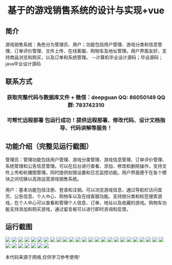 <p><h1 align="center">基于的游戏销售系统的设计与实现+vue</h1></p>

## 简介
游戏销售系统：角色分为管理员、用户；功能包括用户管理、游戏分类和信息管理、订单评价管理、文件上传、在线客服、购物车及地址管理。用户界面友好，支持商品浏览和购买，以及订单和系统管理。    --计算机毕业设计源码；毕设源码；java毕业设计源码


## 联系方式
<p><h3 align="center">获取完整代码与数据库文件 + 微信：deepguan QQ: 86050149 QQ群: 783742310</h3></p>
<p><h3 align="center">可帮忙远程部署 包运行成功！提供远程部署、修改代码、设计文档指导、代码讲解等服务！</h3></p>

## 功能介绍（完整见运行截图）
管理员：管理功能包括用户管理、游戏分类管理、游戏信息管理、订单评价管理、系统管理和公告信息管理。可以在后台进行查看、添加、修改和删除操作，支持文件上传和轮播图管理。同时提供权限设置和日志监控功能。用户界面便于在各个模块之间切换以高效运营游戏销售系统。

用户：基本功能包括注册、登录和注销。可以浏览游戏信息，通过导航栏访问首页、公告信息、个人中心、购物车以及在线客服功能。支持按分类和标签搜索游戏，在个人中心可以查看和管理个人信息、订单、地址以及收藏的游戏。购物车功能支持添加和购买游戏，通过留言板可以进行即时咨询和反馈。


## 运行截图
![](https://bs-1329754181.cos.ap-shanghai.myqcloud.com/ssm/GameSalesSystem/img/001.jpg)
![](https://bs-1329754181.cos.ap-shanghai.myqcloud.com/ssm/GameSalesSystem/img/002.jpg)
![](https://bs-1329754181.cos.ap-shanghai.myqcloud.com/ssm/GameSalesSystem/img/003.jpg)
![](https://bs-1329754181.cos.ap-shanghai.myqcloud.com/ssm/GameSalesSystem/img/004.jpg)
![](https://bs-1329754181.cos.ap-shanghai.myqcloud.com/ssm/GameSalesSystem/img/005.jpg)
![](https://bs-1329754181.cos.ap-shanghai.myqcloud.com/ssm/GameSalesSystem/img/006.jpg)
![](https://bs-1329754181.cos.ap-shanghai.myqcloud.com/ssm/GameSalesSystem/img/007.jpg)
![](https://bs-1329754181.cos.ap-shanghai.myqcloud.com/ssm/GameSalesSystem/img/008.jpg)
![](https://bs-1329754181.cos.ap-shanghai.myqcloud.com/ssm/GameSalesSystem/img/009.jpg)
![](https://bs-1329754181.cos.ap-shanghai.myqcloud.com/ssm/GameSalesSystem/img/010.jpg)
![](https://bs-1329754181.cos.ap-shanghai.myqcloud.com/ssm/GameSalesSystem/img/011.jpg)
![](https://bs-1329754181.cos.ap-shanghai.myqcloud.com/ssm/GameSalesSystem/img/012.jpg)
![](https://bs-1329754181.cos.ap-shanghai.myqcloud.com/ssm/GameSalesSystem/img/013.jpg)
![](https://bs-1329754181.cos.ap-shanghai.myqcloud.com/ssm/GameSalesSystem/img/014.jpg)
![](https://bs-1329754181.cos.ap-shanghai.myqcloud.com/ssm/GameSalesSystem/img/015.jpg)
![](https://bs-1329754181.cos.ap-shanghai.myqcloud.com/ssm/GameSalesSystem/img/016.jpg)
![](https://bs-1329754181.cos.ap-shanghai.myqcloud.com/ssm/GameSalesSystem/img/017.jpg)
![](https://bs-1329754181.cos.ap-shanghai.myqcloud.com/ssm/GameSalesSystem/img/018.jpg)
![](https://bs-1329754181.cos.ap-shanghai.myqcloud.com/ssm/GameSalesSystem/img/019.jpg)
![](https://bs-1329754181.cos.ap-shanghai.myqcloud.com/ssm/GameSalesSystem/img/020.jpg)
![](https://bs-1329754181.cos.ap-shanghai.myqcloud.com/ssm/GameSalesSystem/img/021.jpg)
![](https://bs-1329754181.cos.ap-shanghai.myqcloud.com/ssm/GameSalesSystem/img/022.jpg)
![](https://bs-1329754181.cos.ap-shanghai.myqcloud.com/ssm/GameSalesSystem/img/023.jpg)
![](https://bs-1329754181.cos.ap-shanghai.myqcloud.com/ssm/GameSalesSystem/img/024.jpg)
![](https://bs-1329754181.cos.ap-shanghai.myqcloud.com/ssm/GameSalesSystem/img/025.jpg)
![](https://bs-1329754181.cos.ap-shanghai.myqcloud.com/ssm/GameSalesSystem/img/026.jpg)
![](https://bs-1329754181.cos.ap-shanghai.myqcloud.com/ssm/GameSalesSystem/img/027.jpg)
![](https://bs-1329754181.cos.ap-shanghai.myqcloud.com/ssm/GameSalesSystem/img/028.jpg)
![](https://bs-1329754181.cos.ap-shanghai.myqcloud.com/ssm/GameSalesSystem/img/029.jpg)
![](https://bs-1329754181.cos.ap-shanghai.myqcloud.com/ssm/GameSalesSystem/img/030.jpg)
![](https://bs-1329754181.cos.ap-shanghai.myqcloud.com/ssm/GameSalesSystem/img/031.jpg)
![](https://bs-1329754181.cos.ap-shanghai.myqcloud.com/ssm/GameSalesSystem/img/032.jpg)

<p>本代码来源于网络,仅供学习参考使用!</p>
